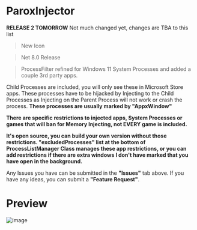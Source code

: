 # ParoxInjector
**RELEASE 2 TOMORROW**
Not much changed yet, changes are TBA to this list 

> New Icon

> Net 8.0 Release

> ProcessFilter refined for Windows 11 System Processes and added a couple 3rd party apps.

Child Processes are included, you will only see these in Microsoft Store apps. These processes have to be hijacked by Injecting to the Child Processes as Injecting on the Parent Process will not work or crash the process. **These processes are usually marked by "AppxWindow"**

**There are specific restrictions to injected apps, System Processes or games that will ban for Memory Injecting, not EVERY game is included.**

**It's open source, you can build your own version without those restrictions. "excludedProcesses" list at the bottom of ProcessListManager Class manages these app restrictions, or you can add restrictions if there are extra windows I don't have marked that you have open in the background.**

Any Issues you have can be submitted in the **"Issues"** tab above. If you have any ideas, you can submit a **"Feature Request"**.

# Preview
![image](https://github.com/user-attachments/assets/4ff3e441-6e02-4fb2-8b28-c11c098732d7)

